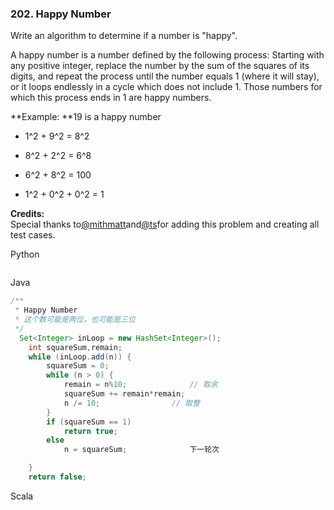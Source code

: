 ### 202. Happy Number

Write an algorithm to determine if a number is "happy".

A happy number is a number defined by the following process: Starting with any positive integer, replace the number by the sum of the squares of its digits, and repeat the process until the number equals 1 \(where it will stay\), or it loops endlessly in a cycle which does not include 1. Those numbers for which this process ends in 1 are happy numbers.

**Example: **19 is a happy number

* 1^2 + 9^2 = 8^2

* 8^2 + 2^2 = 6^8

* 6^2 + 8^2 = 100

* 1^2 + 0^2 + 0^2 = 1

**Credits:**  
Special thanks to[@mithmatt](https://leetcode.com/discuss/user/mithmatt)and[@ts](https://leetcode.com/discuss/user/ts)for adding this problem and creating all test cases.

Python

```

```

Java

```java
/**
 * Happy Number
 * 这个数可能是两位，也可能是三位
 */
  Set<Integer> inLoop = new HashSet<Integer>();
    int squareSum,remain;
	while (inLoop.add(n)) {
		squareSum = 0;
		while (n > 0) {
		    remain = n%10;				// 取余
			squareSum += remain*remain;		
			n /= 10;				// 取整
		}
		if (squareSum == 1)
			return true;
		else
			n = squareSum;				下一轮次

	}
	return false;
```

Scala

```

```



